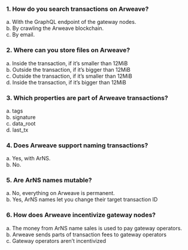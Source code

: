 ### 1. How do you search transactions on Arweave?

a. With the GraphQL endpoint of the gateway nodes.  
b. By crawling the Arweave blockchain.  
c. By email.  

### 2. Where can you store files on Arweave?

a. Inside the transaction, if it’s smaller than 12MiB  
b. Outside the transaction, if it’s bigger than 12MiB  
c. Outside the transaction, if it’s smaller than 12MiB  
d. Inside the transaction, if it’s bigger than 12MiB

### 3. Which properties are part of Arweave transactions?

a. tags  
b. signature  
c. data_root  
d. last_tx  

### 4. Does Arweave support naming transactions?

a. Yes, with ArNS.  
b. No.  

### 5. Are ArNS names mutable?

a. No, everything on Arweave is permanent.  
b. Yes, ArNS names let you change their target transaction ID

### 6. How does Arweave incentivize gateway nodes?

a. The money from ArNS name sales is used to pay gateway operators.  
b. Arweave sends parts of transaction fees to gateway operators  
c. Gateway operators aren’t incentivized 
